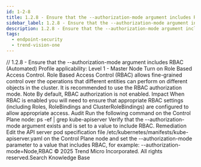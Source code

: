 ```yaml
---
id: 1-2-8
title: 1.2.8 - Ensure that the --authorization-mode argument includes RBAC (Automated)
sidebar_label: 1.2.8 - Ensure that the --authorization-mode argument includes RBAC (Automated)
description: 1.2.8 - Ensure that the --authorization-mode argument includes RBAC (Automated)
tags:
  - endpoint-security
  - trend-vision-one
---
```


/*<![CDATA[*/ $('#title').html($('meta[name=map-description]').attr('content')); /*]]>*/ 1.2.8 - Ensure that the --authorization-mode argument includes RBAC (Automated) Profile applicability: Level 1 - Master Node Turn on Role Based Access Control. Role Based Access Control (RBAC) allows fine-grained control over the operations that different entities can perform on different objects in the cluster. It is recommended to use the RBAC authorization mode. Note By default, RBAC authorization is not enabled. Impact When RBAC is enabled you will need to ensure that appropriate RBAC settings (including Roles, RoleBindings and ClusterRoleBindings) are configured to allow appropriate access. Audit Run the following command on the Control Plane node: ps -ef | grep kube-apiserver Verify that the --authorization-mode argument exists and is set to a value to include RBAC. Remediation Edit the API server pod specification file /etc/kubernetes/manifests/kube-apiserver.yaml on the Control Plane node and set the --authorization-mode parameter to a value that includes RBAC, for example: --authorization-mode=Node,RBAC © 2025 Trend Micro Incorporated. All rights reserved.Search Knowledge Base